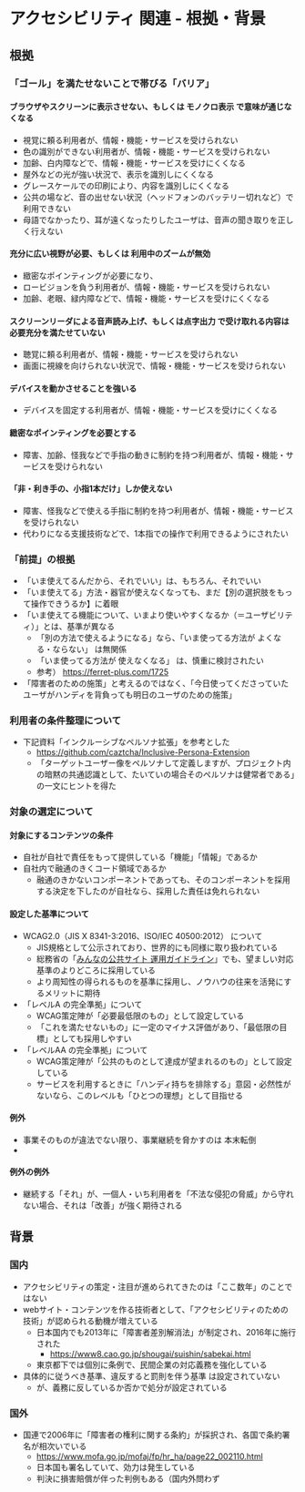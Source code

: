 # アクセシビリティ 関連 - 根拠・背景

## 根拠

### 「ゴール」を満たせないことで帯びる「バリア」

#### ブラウザやスクリーンに表示させない、もしくは モノクロ表示 で意味が通じなくなる

* 視覚に頼る利用者が、情報・機能・サービスを受けられない
* 色の識別ができない利用者が、情報・機能・サービスを受けられない
* 加齢、白内障などで、情報・機能・サービスを受けにくくなる
* 屋外などの光が強い状況で、表示を識別しにくくなる
* グレースケールでの印刷により、内容を識別しにくくなる
* 公共の場など、音の出せない状況（ヘッドフォンのバッテリー切れなど）で利用できない
* 母語でなかったり、耳が遠くなったりしたユーザは、音声の聞き取りを正しく行えない


#### 充分に広い視野が必要、もしくは 利用中のズームが無効

* 緻密なポインティングが必要になり、
* ロービジョンを負う利用者が、情報・機能・サービスを受けられない
* 加齢、老眼、緑内障などで、情報・機能・サービスを受けにくくなる


#### スクリーンリーダによる音声読み上げ、もしくは点字出力 で受け取れる内容は必要充分を満たせていない

* 聴覚に頼る利用者が、情報・機能・サービスを受けられない
* 画面に視線を向けられない状況で、情報・機能・サービスを受けられない


#### デバイスを動かさせることを強いる

* デバイスを固定する利用者が、情報・機能・サービスを受けにくくなる


#### 緻密なポインティングを必要とする

* 障害、加齢、怪我などで手指の動きに制約を持つ利用者が、情報・機能・サービスを受けられない


#### 「非・利き手の、小指1本だけ」しか使えない

* 障害、怪我などで使える手指に制約を持つ利用者が、情報・機能・サービスを受けられない
* 代わりになる支援技術などで、1本指での操作で利用できるようにされたい


### 「前提」の根拠

* 「いま使えてるんだから、それでいい」は、もちろん、それでいい
* 「いま使えてる」方法・器官が使えなくなっても、まだ【別の選択肢をもって操作できうるか】に着眼
* 「いま使えてる機能について、いまより使いやすくなるか（＝ユーザビリティ）」とは、基準が異なる
  * 「別の方法で使えるようになる」なら、「いま使ってる方法が よくなる・ならない」 は無関係
  * 「いま使ってる方法が 使えなくなる」 は、慎重に検討されたい
  * 参考） https://ferret-plus.com/1725
* 「障害者のための施策」と考えるのではなく、「今日使ってくださっていたユーザがハンディを背負っても明日のユーザのための施策」

### 利用者の条件整理について

* 下記資料「インクルーシブなペルソナ拡張」を参考とした
  * https://github.com/caztcha/Inclusive-Persona-Extension
  * 「ターゲットユーザー像をペルソナして定義しますが、プロジェクト内の暗黙の共通認識として、たいていの場合そのペルソナは健常者である」の一文にヒントを得た

### 対象の選定について

#### 対象にするコンテンツの条件

* 自社が自社で責任をもって提供している「機能」「情報」であるか
* 自社内で融通のきくコード領域であるか
  * 融通のきかないコンポーネントであっても、そのコンポーネントを採用する決定を下したのが自社なら、採用した責任は免れられない

#### 設定した基準について

* WCAG2.0（JIS X 8341-3:2016、ISO/IEC 40500:2012） について
  * JIS規格として公示されており、世界的にも同様に取り扱われている
  * 総務省の「[みんなの公共サイト 運用ガイドライン](http://www.soumu.go.jp/main_content/000439213.pdf)」でも、望ましい対応基準のよりどころに採用している
  * より周知性の得られるものを基準に採用し、ノウハウの往来を活発にするメリットに期待
* 「レベルA の完全準拠」について
  * WCAG策定陣が「必要最低限のもの」として設定している
  * 「これを満たせないもの」に一定のマイナス評価があり、「最低限の目標」としても採用しやすい
* 「レベルAA の完全準拠」について
  * WCAG策定陣が「公共のものとして達成が望まれるのもの」として設定している
  * サービスを利用するときに「ハンディ持ちを排除する」意図・必然性がないなら、このレベルも「ひとつの理想」として目指せる

#### 例外

* 事業そのものが違法でない限り、事業継続を脅かすのは 本末転倒
* 

#### 例外の例外

* 継続する「それ」が、一個人・いち利用者を「不法な侵犯の脅威」から守れない場合、それは「改善」が強く期待される


## 背景

### 国内

* アクセシビリティの策定・注目が進められてきたのは「ここ数年」のことではない
* webサイト・コンテンツを作る技術者として、「アクセシビリティのための技術」が認められる動機が増えている
  * 日本国内でも2013年に「障害者差別解消法」が制定され、2016年に施行された
    * https://www8.cao.go.jp/shougai/suishin/sabekai.html
  * 東京都下では個別に条例で、民間企業の対応義務を強化している
* 具体的に従うべき基準、違反すると罰則を伴う基準 は設定されていない
  * が、義務に反しているか否かで処分が設定されている

### 国外

* 国連で2006年に「障害者の権利に関する条約」が採択され、各国で条約署名が相次いでいる
  * https://www.mofa.go.jp/mofaj/fp/hr_ha/page22_002110.html
  * 日本国も署名していて、効力は発生している
  * 判決に損害賠償が伴った判例もある（国内外問わず

